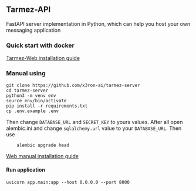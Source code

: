 ## Tarmez-API

FastAPI server implementation in Python, which can help you host your own messaging application


### Quick start with docker
[Tarmez-Web installation guide](https://github.com/x3ron-ai/tarmez-web#quick-start-with-docker)

### Manual using
	git clone https://github.com/x3ron-ai/tarmez-server
	cd tarmez-server
	python3 -m venv env
	source env/bin/activate
	pip install -r requirements.txt
	cp .env.example .env
Then change `DATABASE_URL` and `SECRET_KEY` to yours values.
After all open alembic.ini and change `sqlalchemy.url` value to your `DATABASE_URL`.
Then use
```
    alembic upgrade head
```

[Web manual installation guide](https://github.com/x3ron-ai/tarmez-web#manual-using)
#### Run application
	uvicorn app.main:app --host 0.0.0.0 --port 8000